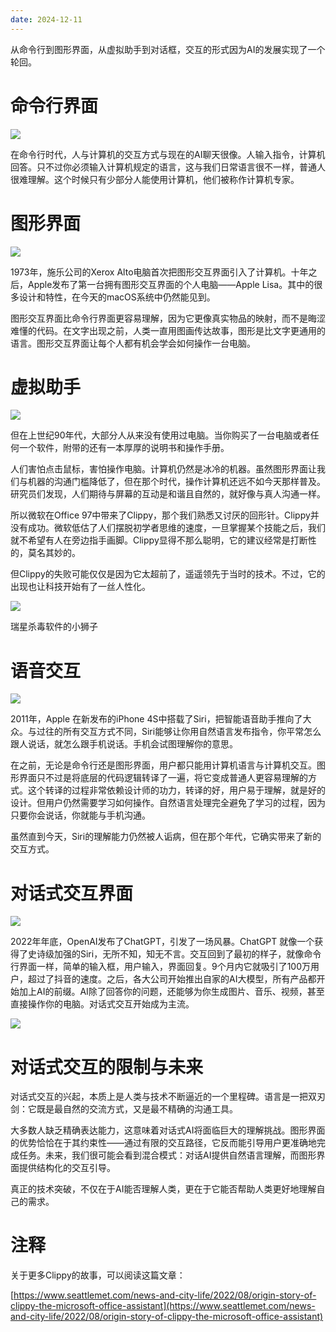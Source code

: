 ```yaml
---
date: 2024-12-11
---
```



从命令行到图形界面，从虚拟助手到对话框，交互的形式因为AI的发展实现了一个轮回。

# 命令行界面

![](https://mmbiz.qpic.cn/sz_mmbiz_jpg/AWQFEiar7OJU6DicBia1q1PEGM0dv8rDxwreHwuicG1PBGVFNXpq06WFfbKo6YnFx6G8RZqfEbIKqM7aaSaxkB9yuw/640?wx_fmt=jpeg&tp=webp&wxfrom=5&wx_lazy=1&wx_co=1)

在命令行时代，人与计算机的交互方式与现在的AI聊天很像。人输入指令，计算机回答。只不过你必须输入计算机规定的语言，这与我们日常语言很不一样，普通人很难理解。这个时候只有少部分人能使用计算机，他们被称作计算机专家。

# 图形界面

![](https://mmbiz.qpic.cn/sz_mmbiz_jpg/AWQFEiar7OJU6DicBia1q1PEGM0dv8rDxwrlfBeYSIEwPZvHRQc7VfSof9Yhy0TSLRTb39RZEglVTQyicGT6J5UqVg/640?wx_fmt=jpeg&tp=webp&wxfrom=5&wx_lazy=1&wx_co=1)

1973年，施乐公司的Xerox Alto电脑首次把图形交互界面引入了计算机。十年之后，Apple发布了第一台拥有图形交互界面的个人电脑——Apple Lisa。其中的很多设计和特性，在今天的macOS系统中仍然能见到。

图形交互界面比命令行界面更容易理解，因为它更像真实物品的映射，而不是晦涩难懂的代码。在文字出现之前，人类一直用图画传达故事，图形是比文字更通用的语言。图形交互界面让每个人都有机会学会如何操作一台电脑。

# 虚拟助手

![](https://mmbiz.qpic.cn/sz_mmbiz_jpg/AWQFEiar7OJU6DicBia1q1PEGM0dv8rDxwrphEPQ4F47hGHJ3FwElqXs4zwA7eS3EvomGayOibIukKe1xGzQOC3Luw/640?wx_fmt=jpeg&tp=webp&wxfrom=5&wx_lazy=1&wx_co=1)

但在上世纪90年代，大部分人从来没有使用过电脑。当你购买了一台电脑或者任何一个软件，附带的还有一本厚厚的说明书和操作手册。

人们害怕点击鼠标，害怕操作电脑。计算机仍然是冰冷的机器。虽然图形界面让我们与机器的沟通门槛降低了，但在那个时代，操作计算机还远不如今天那样普及。研究员们发现，人们期待与屏幕的互动是和谐且自然的，就好像与真人沟通一样。

所以微软在Office 97中带来了Clippy，那个我们熟悉又讨厌的回形针。Clippy并没有成功。微软低估了人们摆脱初学者思维的速度，一旦掌握某个技能之后，我们就不希望有人在旁边指手画脚。Clippy显得不那么聪明，它的建议经常是打断性的，莫名其妙的。

但Clippy的失败可能仅仅是因为它太超前了，遥遥领先于当时的技术。不过，它的出现也让科技开始有了一丝人性化。

![](https://mmbiz.qpic.cn/sz_mmbiz_jpg/AWQFEiar7OJU6DicBia1q1PEGM0dv8rDxwrMPzKTmelLj4dywtOMSyCmj9jym0Q5d2HNIEhHjXXiaeOC1YcMtWdDlQ/640?wx_fmt=jpeg&tp=webp&wxfrom=5&wx_lazy=1&wx_co=1)

瑞星杀毒软件的小狮子

# 语音交互

![](https://mmbiz.qpic.cn/sz_mmbiz_jpg/AWQFEiar7OJU6DicBia1q1PEGM0dv8rDxwr6nqaXiba2RWXqibEX9kic6UA0XjZqqxJCXh304IA2qUH52ViafL0mXHkSA/640?wx_fmt=jpeg&tp=webp&wxfrom=5&wx_lazy=1&wx_co=1)

2011年，Apple 在新发布的iPhone 4S中搭载了Siri，把智能语音助手推向了大众。与过往的所有交互方式不同，Siri能够让你用自然语言发布指令，你平常怎么跟人说话，就怎么跟手机说话。手机会试图理解你的意思。

在之前，无论是命令行还是图形界面，用户都只能用计算机语言与计算机交互。图形界面只不过是将底层的代码逻辑转译了一遍，将它变成普通人更容易理解的方式。这个转译的过程非常依赖设计师的功力，转译的好，用户易于理解，就是好的设计。但用户仍然需要学习如何操作。自然语言处理完全避免了学习的过程，因为只要你会说话，你就能与手机沟通。

虽然直到今天，Siri的理解能力仍然被人诟病，但在那个年代，它确实带来了新的交互方式。

# 对话式交互界面

![](https://mmbiz.qpic.cn/sz_mmbiz_jpg/AWQFEiar7OJU6DicBia1q1PEGM0dv8rDxwrYDfoiaXeBmuVZibFasvtb6TAQiaiczkSicBicHs950SpXV6j0Htu9LQPQRdQ/640?wx_fmt=jpeg&tp=webp&wxfrom=5&wx_lazy=1&wx_co=1)

2022年年底，OpenAI发布了ChatGPT，引发了一场风暴。ChatGPT 就像一个获得了史诗级加强的Siri，无所不知，知无不言。交互回到了最初的样子，就像命令行界面一样，简单的输入框，用户输入，界面回复。9个月内它就吸引了100万用户，超过了抖音的速度。之后，各大公司开始推出自家的AI大模型，所有产品都开始加上AI的前缀。AI除了回答你的问题，还能够为你生成图片、音乐、视频，甚至直接操作你的电脑。对话式交互开始成为主流。

![](https://mmbiz.qpic.cn/sz_mmbiz_jpg/AWQFEiar7OJU6DicBia1q1PEGM0dv8rDxwriah21A3ictWsTWlJtYIhQY4icG6A1ztmk4LKTibia8wxd0iaVmibWjQ4mgStg/640?wx_fmt=jpeg&tp=webp&wxfrom=5&wx_lazy=1&wx_co=1)

# 对话式交互的限制与未来

对话式交互的兴起，本质上是人类与技术不断逼近的一个里程碑。语言是一把双刃剑：它既是最自然的交流方式，又是最不精确的沟通工具。

大多数人缺乏精确表达能力，这意味着对话式AI将面临巨大的理解挑战。图形界面的优势恰恰在于其约束性——通过有限的交互路径，它反而能引导用户更准确地完成任务。未来，我们很可能会看到混合模式：对话AI提供自然语言理解，而图形界面提供结构化的交互引导。

真正的技术突破，不仅在于AI能否理解人类，更在于它能否帮助人类更好地理解自己的需求。

# 注释

关于更多Clippy的故事，可以阅读这篇文章：

[https://www.seattlemet.com/news-and-city-life/2022/08/origin-story-of-clippy-the-microsoft-office-assistant](https://www.seattlemet.com/news-and-city-life/2022/08/origin-story-of-clippy-the-microsoft-office-assistant)